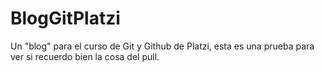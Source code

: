 # BlogGitPlatzi
Un "blog" para el curso de Git y Github de Platzi, esta es una prueba para ver si recuerdo bien la cosa del pull.


